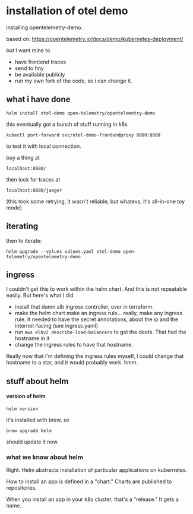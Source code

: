# installation of otel demo

installing opentelemetry-demo.

based on: https://opentelemetry.io/docs/demo/kubernetes-deployment/

but I want mine to

- have frontend traces
- send to hny
- be available publicly
- run my own fork of the code, so i can change it.

## what i have done

`helm install otel-demo open-telemetry/opentelemetry-demo`

this eventually got a bunch of stuff running in k8s

`kubectl port-forward svc/otel-demo-frontendproxy 8080:8080`

to test it with local connection.

buy a thing at

`localhost:8080/`

then look for traces at

`localhost:8080/jaeger`

(this took some retrying, it wasn't reliable, but whatevs, it's all-in-one toy mode)

## iterating

then to iterate:

`helm upgrade --values values.yaml otel-demo open-telemetry/opentelemetry-demo`

## ingress

I couldn't get this to work within the helm chart. And this is not repeatable easily.
But here's what I did

- install that damn alb ingress controller, over in terraform.
- make the helm chart make an ingress rule... really, make any ingress rule. It needed to have the secret annotations, about the ip and the internet-facing (see ingress.yaml)
- run `aws elbv2 describe-load-balancers` to get the deets. That had the hostname in it
- change the ingress rules to have that hostname.

Really now that I'm defining the ingress rules myself, I could change that hostname to a star, and it
would probably work. hmm.

## stuff about helm

#### version of helm

`helm version`

it's installed with brew, so

`brew upgrade helm`

should update it now.

### what we know about helm

Right. Helm abstracts installation of particular applications on kubernetes.

How to install an app is defined in a "chart." Charts are published to repositories.

When you install an app in your k8s cluster, that's a "release." It gets a name.
